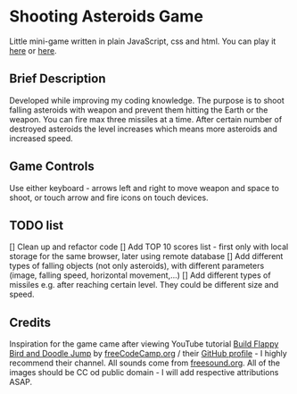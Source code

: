 # Shooting Asteroids Game

Little mini-game written in plain JavaScript, css and html.
You can play it [here](http://tomas.krivda.eu/asteroids/) or [here](https://krivdat.github.io/shooting-asteroids-game).

## Brief Description

Developed while improving my coding knowledge. The purpose is to shoot falling asteroids with weapon and prevent them hitting the Earth or the weapon. You can fire max three missiles at a time. After certain number of destroyed asteroids the level increases which means more asteroids and increased speed.

## Game Controls

Use either keyboard - arrows left and right to move weapon and space to shoot, or touch arrow and fire icons on touch devices.

## TODO list

[] Clean up and refactor code
[] Add TOP 10 scores list - first only with local storage for the same browser, later using remote database
[] Add different types of falling objects (not only asteroids), with different parameters (image, falling speed, horizontal movement,...)
[] Add different types of missiles e.g. after reaching certain level. They could be different size and speed.

## Credits

Inspiration for the game came after viewing YouTube tutorial [Build Flappy Bird and Doodle Jump](https://www.youtube.com/watch?v=8xPsg6yv7TU&t=2780s) by [freeCodeCamp.org](https://www.freecodecamp.org) / their [GitHub profile](https://github.com/freeCodeCamp) - I highly recommend their channel.
All sounds come from [freesound.org](https://freesound.org). All of the images should be CC od public domain - I will add respective attributions ASAP.
